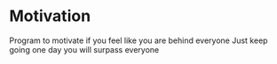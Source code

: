 # Motivation

Program to motivate if you feel like you are behind everyone
Just keep going one day you will surpass everyone

